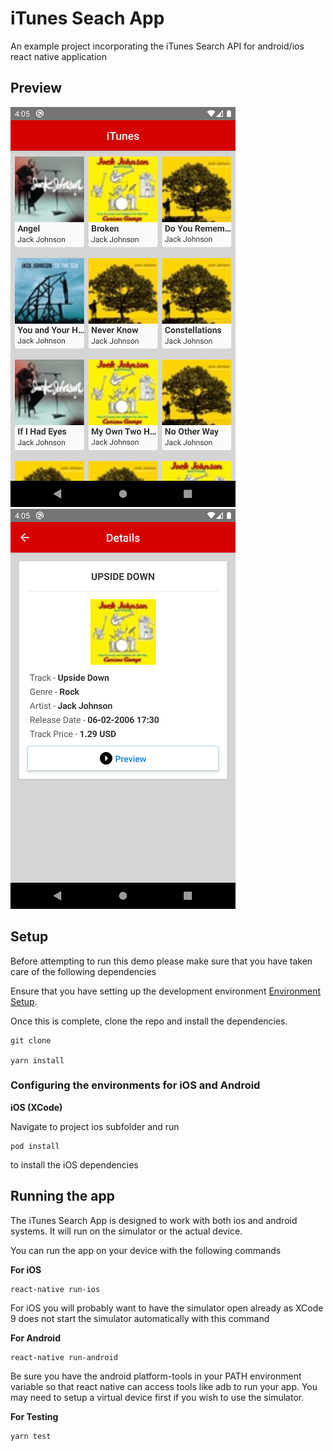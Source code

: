 # iTunes Seach App

An example project incorporating the iTunes Search API for android/ios react native application

## Preview

![Dashboard](https://github.com/sunilkumarkm/iTunesSearchApp/blob/master/app/assets/Dashboard.png?raw=true)
![Item Details](https://github.com/sunilkumarkm/iTunesSearchApp/blob/master/app/assets/Details.png?raw=true)

## Setup

Before attempting to run this demo please make sure that you have taken care of the following dependencies

Ensure that you have setting up the development environment [Environment Setup](https://reactnative.dev/docs/environment-setup).

Once this is complete, clone the repo and install the dependencies.

```
git clone

yarn install
```

### Configuring the environments for iOS and Android

**iOS (XCode)**

Navigate to project ios subfolder and run

```
pod install
```

to install the iOS dependencies

## Running the app

The iTunes Search App is designed to work with both ios and android systems. It will run on the simulator or the actual device.

You can run the app on your device with the following commands

**For iOS**

```
react-native run-ios
```

For iOS you will probably want to have the simulator open already as XCode 9 does not start the simulator automatically with this command

**For Android**

```
react-native run-android
```

Be sure you have the android platform-tools in your PATH environment variable so that react native can access tools like adb to run your app. You may need to setup a virtual device first if you wish to use the simulator.

**For Testing**

```
yarn test
```
